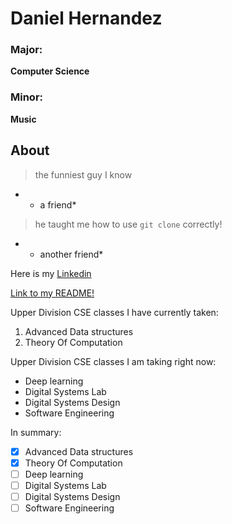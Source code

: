 # Daniel Hernandez

### Major: 
**Computer Science**

### Minor: 
**Music**

## About
> the funniest guy I know

*   - a friend*
  
> he taught me how to use `git clone` correctly!

*   - another friend*

Here is my [Linkedin](https://www.linkedin.com/in/daniel-hernandez-109a9822a?lipi=urn%3Ali%3Apage%3Ad_flagship3_profile_view_base_contact_details%3Bkc4P7gPgTlyyGicDEZio6A%3D%3D)

[Link to my README!](README.md)

Upper Division CSE classes I have currently taken: 
1. Advanced Data structures
2. Theory Of Computation

Upper Division CSE classes I am taking right now:
- Deep learning
- Digital Systems Lab
- Digital Systems Design
- Software Engineering

In summary: 

- [x] Advanced Data structures
- [x] Theory Of Computation
- [ ] Deep learning
- [ ] Digital Systems Lab
- [ ] Digital Systems Design
- [ ] Software Engineering